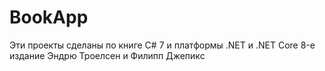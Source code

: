 # BookApp
Эти проекты сделаны по книге C# 7 и платформы .NET и .NET Core 8-е издание Эндрю Троелсен и Филипп Джепикс
